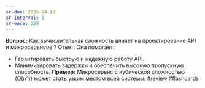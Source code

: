 ```yaml
---
sr-due: 2025-04-12
sr-interval: 1
sr-ease: 229
---
```


**Вопрос:** Как вычислительная сложность влияет на проектирование API и микросервисов
?
Ответ: Она помогает:
- Гарантировать быструю и надежную работу API.
- Минимизировать задержки и обеспечить высокую пропускную способность.
**Пример:** Микросервис с кубической сложностью (O(n³)) может стать узким местом всей системы.
#review #flashcards
<!--SR:!2025-04-12,1,230--> 